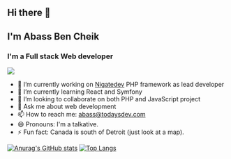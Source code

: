 ## Hi there 👋

## I'm Abass Ben Cheik
### I'm a Full stack Web developer
![](https://komarev.com/ghpvc/?username=abass-bencheik&color=dc143c)

- 🔭 I’m currently working on [Nigatedev](https://github.com/nigatedev/nigatedev) PHP framework as lead developer
- 🌱 I’m currently learning React and Symfony
- 👯 I’m looking to collaborate on both PHP and JavaScript project
- 💬 Ask me about web development
- 📫 How to reach me: abass@todaysdev.com
- 😄 Pronouns: I'm a talkative.
- ⚡ Fun fact: Canada is south of Detroit (just look at a map).
<!-- 🤔 I’m looking for help with -->
[![Anurag's GitHub stats](https://github-readme-stats.vercel.app/api?username=abass-bencheik)](https://github.com/anuraghazra/github-readme-stats)
[![Top Langs](https://github-readme-stats.vercel.app/api/top-langs/?username=abass-bencheik&layout=compact)](https://github.com/anuraghazra/github-readme-stats)

